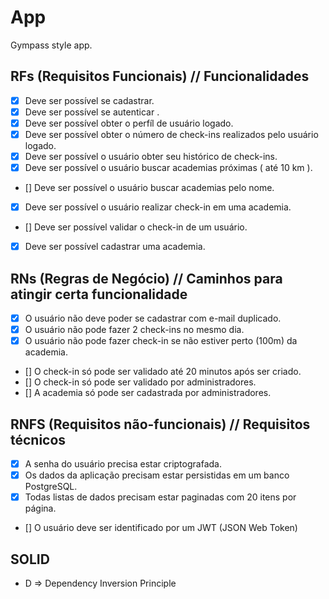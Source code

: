# App

Gympass style app.

## RFs (Requisitos Funcionais) // Funcionalidades

- [x] Deve ser possível se cadastrar.
- [x] Deve ser possível se autenticar .
- [x] Deve ser possível obter o perfíl de usuário logado.
- [x] Deve ser possível obter o número de check-ins realizados pelo usuário logado.
- [x] Deve ser possível o usuário obter seu histórico de check-ins.
- [x] Deve ser possível o usuário buscar academias próximas ( até 10 km ).
- [] Deve ser possível o usuário buscar academias pelo nome.
- [x] Deve ser possível o usuário realizar check-in em uma academia.
- [] Deve ser possível validar o check-in de um usuário.
- [x] Deve ser possível cadastrar uma academia.

## RNs (Regras de Negócio) // Caminhos para atingir certa funcionalidade

- [x] O usuário não deve poder se cadastrar com e-mail duplicado.
- [x] O usuário não pode fazer 2 check-ins no mesmo dia.
- [x] O usuário não pode fazer check-in se não estiver perto (100m) da academia.
- [] O check-in só pode ser validado até 20 minutos após ser criado.
- [] O check-in só pode ser validado por administradores.
- [] A academia só pode ser cadastrada por administradores.

## RNFS (Requisitos não-funcionais) // Requisitos técnicos

- [x] A senha do usuário precisa estar criptografada.
- [x] Os dados da aplicação precisam estar persistidas em um banco PostgreSQL.
- [x] Todas listas de dados precisam estar paginadas com 20 itens por página.
- [] O usuário deve ser identificado por um JWT (JSON Web Token)

## SOLID

- D => Dependency Inversion Principle
